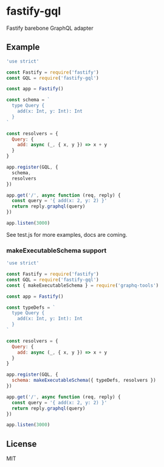 # fastify-gql

Fastify barebone GraphQL adapter

## Example

```js
'use strict'

const Fastify = require('fastify')
const GQL = require('fastify-gql')

const app = Fastify()

const schema = `
  type Query {
    add(x: Int, y: Int): Int
  }
`

const resolvers = {
  Query: {
    add: async (_, { x, y }) => x + y
  }
}

app.register(GQL, {
  schema,
  resolvers
})

app.get('/', async function (req, reply) {
  const query = '{ add(x: 2, y: 2) }'
  return reply.graphql(query)
})

app.listen(3000)
```

See test.js for more examples, docs are coming.

### makeExecutableSchema support

```js
'use strict'

const Fastify = require('fastify')
const GQL = require('fastify-gql')
const { makeExecutableSchema } = require('graphq-tools')

const app = Fastify()

const typeDefs = `
  type Query {
    add(x: Int, y: Int): Int
  }
`

const resolvers = {
  Query: {
    add: async (_, { x, y }) => x + y
  }
}

app.register(GQL, {
  schema: makeExecutableSchema({ typeDefs, resolvers })
})

app.get('/', async function (req, reply) {
  const query = '{ add(x: 2, y: 2) }'
  return reply.graphql(query)
})

app.listen(3000)
```

## License

MIT
